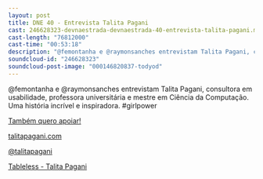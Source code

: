 ```yaml
---
layout: post
title: DNE 40 - Entrevista Talita Pagani
cast: 246628323-devnaestrada-devnaestrada-40-entrevista-talita-pagani.mp3
cast-length: "76812000"
cast-time: "00:53:18"
description: "@femontanha e @raymonsanches entrevistam Talita Pagani, consultora em usabilidade, professora universitária e mestre em Ciência da Computação. Uma história incrível e inspiradora. #girlpower"
soundcloud-id: "246628323"
soundcloud-post-image: "000146820837-todyod"
---
```


@femontanha e @raymonsanches entrevistam Talita Pagani, consultora em usabilidade, professora universitária e mestre em Ciência da Computação. Uma história incrível e inspiradora. #girlpower

<a href="http://www.apoia.se/devnaestrada" class="btn">
  Também quero apoiar!
</a>

[talitapagani.com](http://talitapagani.com/)

[@talitapagani](https://twitter.com/talitapagani)

[Tableless - Talita Pagani](http://tableless.com.br/author/talita-cpb/)